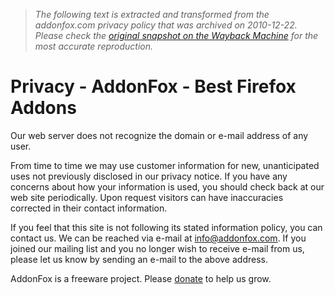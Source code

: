 > *The following text is extracted and transformed from the addonfox.com privacy policy that was archived on 2010-12-22. Please check the [original snapshot on the Wayback Machine](https://web.archive.org/web/20101222185811id_/http%3A//www.addonfox.com/privacy) for the most accurate reproduction.*

# Privacy - AddonFox - Best Firefox Addons

Our web server does not recognize the domain or e-mail address of any user.

From time to time we may use customer information for new, unanticipated uses not previously disclosed in our privacy notice. If you have any concerns about how your information is used, you should check back at our web site periodically. Upon request visitors can have inaccuracies corrected in their contact information.

If you feel that this site is not following its stated information policy, you can contact us. We can be reached via e-mail at [info@addonfox.com](mailto:info@addonfox.com). If you joined our mailing list and you no longer wish to receive e-mail from us, please let us know by sending an e-mail to the above address.

AddonFox is a freeware project. Please [donate](https://web.archive.org/web/20101222185811id_/http://www.addonfox.com/donate) to help us grow. 
